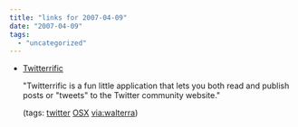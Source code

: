 ```yaml
---
title: "links for 2007-04-09"
date: "2007-04-09"
tags: 
  - "uncategorized"
---
```


- [Twitterrific](http://iconfactory.com/software/twitterrific)
    
    "Twitterrific is a fun little application that lets you both read and publish posts or "tweets" to the Twitter community website."
    
    (tags: [twitter](http://del.icio.us/heinzwittenbrink/twitter) [OSX](http://del.icio.us/heinzwittenbrink/OSX) [via:walterra](http://del.icio.us/heinzwittenbrink/via:walterra))
